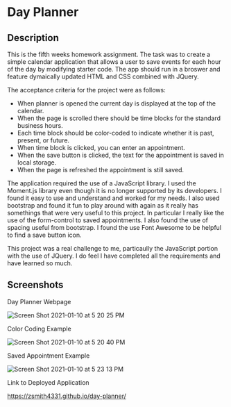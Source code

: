 # Day Planner 


## Description

This is the fifth weeks homework assignment. The task was to create a simple calendar application that allows a user to save events for each hour of the day by modifying starter code. The app should run in a broswer and feature dymaically updated HTML and CSS combined with JQuery. 

The acceptance criteria for the project were as follows:
- When planner is opened the current day is displayed at the top of the calendar.
- When the page is scrolled there should be time blocks for the standard business hours.
- Each time block should be color-coded to indicate whether it is past, present, or future.
- When time block is clicked, you can enter an appointment.
- When the save button is clicked, the text for the appointment is saved in local storage.
- When the page is refreshed the appointment is still saved.

The application required the use of a JavaScript library. I used the Moment.js library even though it is no longer supported by its developers. I found it easy to use and understand and worked for my needs. I also used bootstrap and found it fun to play around with again as it really has somethings that were very useful to this project. In particular I really like the use of the form-control to saved appointments. I also found the use of spacing useful from bootstrap. I found the use Font Awesome to be helpful to find a save button icon.

This project was a real challenge to me, particaully the JavaScript portion with the use of JQuery. I do feel I have completed all the requirements and have learned so much.

## Screenshots

Day Planner Webpage

![Screen Shot 2021-01-10 at 5 20 25 PM](https://user-images.githubusercontent.com/71040754/104137087-4f798400-5368-11eb-8ff2-d8f365e2e70e.png)


Color Coding Example

![Screen Shot 2021-01-10 at 5 20 40 PM](https://user-images.githubusercontent.com/71040754/104137101-6fa94300-5368-11eb-9445-da724a20d13f.png)


Saved Appointment Example

![Screen Shot 2021-01-10 at 5 23 13 PM](https://user-images.githubusercontent.com/71040754/104137112-8bace480-5368-11eb-831d-d5897c64b4d8.png)


Link to Deployed Application

https://zsmith4331.github.io/day-planner/
